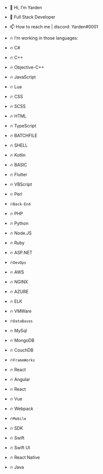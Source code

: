 - 👋 Hi, I’m Yarden
- 👀 Full Stack Developer
- 📫 How to reach me | discord: Yarden#0001
- 🔥 I’m working in those languages:
- 🔥 C#
- 🔥 C++
- 🔥 Objective-C++
- 🔥 JavaScript
- 🔥 Lua
- 🔥 CSS
- 🔥 SCSS
- 🔥 HTML
- 🔥 TypeScript
- 🔥 BATCHFILE
- 🔥 SHELL
- 🔥 Kotlin
- 🔥 BASIC
- 🔥 Flutter
- 🔥 VBScript
- 🔥 Perl

- 🔥``Back-End``
- 🔥 PHP
- 🔥 Python
- 🔥 Node.JS
- 🔥 Ruby
- 🔥 ASP.NET

- 🔥``DevOps``
- 🔥 AWS
- 🔥 NGINX
- 🔥 AZURE
- 🔥 ELK
- 🔥 VMWare

- 🔥``DataBases``
- 🔥 MySql
- 🔥 MongoDB
- 🔥 CouchDB

- 🔥``FrameWorks``
- 🔥 React
- 🔥 Angular
- 🔥 React
- 🔥 Vue
- 🔥 Webpack

- 🔥``Mobile``
- 🔥 SDK
- 🔥 Swift
- 🔥 Swift UI
- 🔥 React Native
- 🔥 Java

